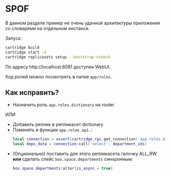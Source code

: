 # SPOF

В данном разделе пример не очень удачной архитектуры приложения со словарями на отдельном инстансе.

Запуск:

```bash
cartridge build
cartridge start -d
cartridge replicasets setup --bootstrap-vshard
```

По адресу http://localhost:8081 доступен WebUI.

Код ролей можно посмотреть в папке `app/roles`.

## Как исправить?

- Назначить роль `app.roles.dictionary` на router

ИЛИ

- Добавить реплик в репликасет dictionary
- Поменять в функции `app.roles.api.`:
  ```lua
  local connection = assert(cartridge_rpc.get_connection('app.roles.dictionary', {leader_only = false}))
  local deps_data = connection:call('select', department_ids)
  ```
- (Опционально) поставить для этого репликасета галочку ALL_RW **или** сделать спейс `box.space.departments` синхронным:
  ```lua
  box.space.departments:alter{is_async = true}
  ```

